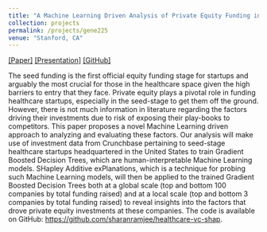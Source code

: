 ```yaml
---
title: "A Machine Learning Driven Analysis of Private Equity Funding in Seed-Stage Healthcare Startups"
collection: projects
permalink: /projects/gene225
venue: "Stanford, CA"
---  
```

[[Paper]](https://sharanramjee.github.io/files/projects/gene225.pdf)
[[Presentation]](https://sharanramjee.github.io/files/talks/gene225.pdf)
[[GitHub]](https://github.com/sharanramjee/healthcare-vc-shap)

The seed funding is the first official equity funding stage for startups and arguably the most crucial for those in the healthcare space given the high barriers to entry that they face. Private equity plays a pivotal role in funding healthcare startups, especially in the seed-stage to get them off the ground. However, there is not much information in literature regarding the factors driving their investments due to risk of exposing their play-books to competitors. This paper proposes a novel Machine Learning driven approach to analyzing and evaluating these factors. Our analysis will make use of investment data from Crunchbase pertaining to seed-stage healthcare startups headquartered in the United States to train Gradient Boosted Decision Trees, which are human-interpretable Machine Learning models. SHapley Additive exPlanations, which is a technique for probing such Machine Learning models, will then be applied to the trained Gradient Boosted Decision Trees both at a global scale (top and bottom 100 companies by total funding raised) and at a local scale (top and bottom 3 companies by total funding raised) to reveal insights into the factors that drove private equity investments at these companies. The code is available on GitHub: https://github.com/sharanramjee/healthcare-vc-shap.
